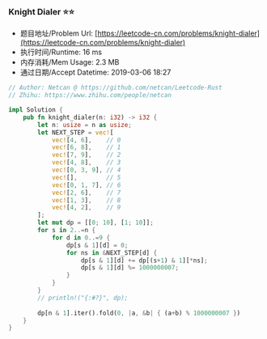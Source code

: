 ### Knight Dialer :star::star:
- 题目地址/Problem Url: [https://leetcode-cn.com/problems/knight-dialer](https://leetcode-cn.com/problems/knight-dialer)
- 执行时间/Runtime: 16 ms 
- 内存消耗/Mem Usage: 2.3 MB
- 通过日期/Accept Datetime: 2019-03-06 18:27

```rust
// Author: Netcan @ https://github.com/netcan/Leetcode-Rust
// Zhihu: https://www.zhihu.com/people/netcan

impl Solution {
    pub fn knight_dialer(n: i32) -> i32 {
        let n: usize = n as usize;
        let NEXT_STEP = vec![
            vec![4, 6],    // 0
            vec![6, 8],    // 1
            vec![7, 9],    // 2
            vec![4, 8],    // 3
            vec![0, 3, 9], // 4
            vec![],        // 5
            vec![0, 1, 7], // 6
            vec![2, 6],    // 7
            vec![1, 3],    // 8
            vec![4, 2],    // 9
        ];
        let mut dp = [[0; 10], [1; 10]];
        for s in 2..=n {
            for d in 0..=9 {
                dp[s & 1][d] = 0;
                for ns in &NEXT_STEP[d] {
                    dp[s & 1][d] += dp[(s+1) & 1][*ns];
                    dp[s & 1][d] %= 1000000007;
                }
            }
        }
        // println!("{:#?}", dp);
        
        dp[n & 1].iter().fold(0, |a, &b| { (a+b) % 1000000007 })
    }
}


```
